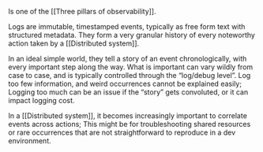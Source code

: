 Is one of the [[Three pillars of observability]].

Logs are immutable, timestamped events, typically as free form text with structured metadata. They form a very granular history of every noteworthy action taken by a [[Distributed system]].

In an ideal simple world, they tell a story of an event chronologically, with every important step along the way. What is important can vary wildly from case to case, and is typically controlled through the “log/debug level”. Log too few information, and weird occurrences cannot be explained easily; Logging too much can be an issue if the “story” gets convoluted, or it can impact logging cost.

In a [[Distributed system]], it becomes increasingly important to correlate events across actions; This might be for troubleshooting shared resources or rare occurrences that are not straightforward to reproduce in a dev environment.



